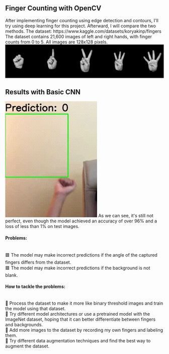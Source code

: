<h2>Finger Counting with OpenCV</h2>
After implementing finger counting using edge detection and contours, I'll try using deep learning for this project. Afterward, I will compare the two methods.
The dataset: https://www.kaggle.com/datasets/koryakinp/fingers <br>
The dataset contains 21,600 images of left and right hands, with finger counts from 0 to 5. All images are 128x128 pixels.
<img src="Image/dataset-cover.jpg" alt="accessibility text">

<h2>Results with Basic CNN</h2>
<img src="Image/CNN_test.gif"/>
As we can see, it's still not perfect, even though the model achieved an accuracy of over 96% and a loss of less than 1% on test images.
<h4>Problems:</h4><br>
🟥 The model may make incorrect predictions if the angle of the captured fingers differs from the dataset.<br>
🟥 The model may make incorrect predictions if the background is not blank.<br>
<h4>How to tackle the problems:</h4><br>
🔲 Process the dataset to make it more like binary threshold images and train the model using that dataset.<br>
🔲 Try different model architectures or use a pretrained model with the ImageNet dataset, hoping that it can better differentiate between fingers and backgrounds.<br>
🔲 Add more images to the dataset by recording my own fingers and labeling them.<br>
🔲 Try different data augmentation techniques and find the best way to augment the dataset.<br>
